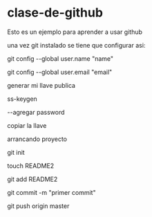clase-de-github
===============

Esto es un ejemplo para aprender a usar github

una vez git instalado se tiene que configurar asi:

git config --global user.name "name"

git config --global user.email "email"

generar mi llave publica

ss-keygen

--agregar password

copiar la llave


arrancando proyecto

git init

touch README2

git add README2

git commit -m "primer commit"

git push origin master



